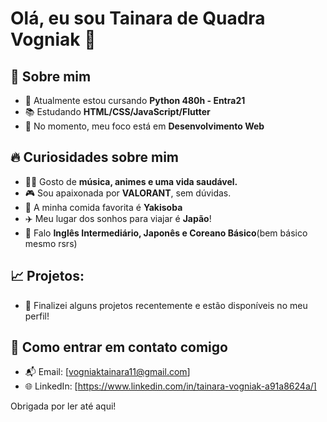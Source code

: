# Olá, eu sou Tainara de Quadra Vogniak 👋

## 🚀 Sobre mim

- 🌱 Atualmente estou cursando **Python 480h - Entra21**
- 📚 Estudando **HTML/CSS/JavaScript/Flutter**
- 🔭 No momento, meu foco está em **Desenvolvimento Web**

## 🔥 Curiosidades sobre mim

- 🧑‍🎤 Gosto de **música, animes e uma vida saudável.**
- 🎮 Sou apaixonada por **VALORANT**, sem dúvidas.
- 🍕 A minha comida favorita é **Yakisoba**
- ✈️ Meu lugar dos sonhos para viajar é **Japão**!
- 💬 Falo **Inglês Intermediário, Japonês e Coreano Básico**(bem básico mesmo rsrs)

## 📈 Projetos:

- 🚀 Finalizei alguns projetos recentemente e estão disponíveis no meu perfil!

## 📧 Como entrar em contato comigo

- 📬 Email: [vogniaktainara11@gmail.com]
- 🌐 LinkedIn: [https://www.linkedin.com/in/tainara-vogniak-a91a8624a/]

Obrigada por ler até aqui!
